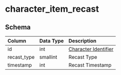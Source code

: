 # character_item_recast

## Schema
| Column | Data Type | Description |
| :--- | :--- | :--- |
| id | int | [Character Identifier](character_data.md) |
| recast_type | smallint | Recast Type |
| timestamp | int | Recast Timestamp |

